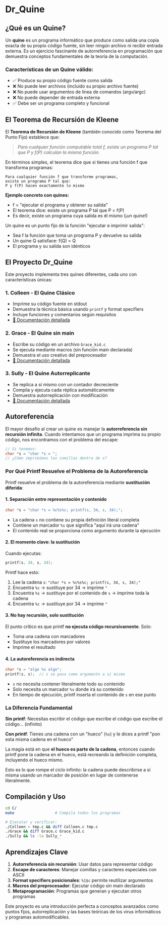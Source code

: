 # Dr_Quine

## ¿Qué es un Quine?

Un **quine** es un programa informático que produce como salida una copia exacta de su propio código fuente, sin leer ningún archivo ni recibir entrada externa. Es un ejercicio fascinante de autorreferencia en programación que demuestra conceptos fundamentales de la teoría de la computación.

### Características de un Quine válido:
- ✅ Produce su propio código fuente como salida
- ❌ No puede leer archivos (incluido su propio archivo fuente)
- ❌ No puede usar argumentos de línea de comandos (argv/argc)
- ❌ No puede depender de entrada externa
- ✅ Debe ser un programa completo y funcional

## El Teorema de Recursión de Kleene

El **Teorema de Recursión de Kleene** (también conocido como Teorema del Punto Fijo) establece que:

> *Para cualquier función computable total f, existe un programa P tal que P y f(P) calculan la misma función.*


En términos simples, el teorema dice que si tienes una función f que transforma programas:

```
Para cualquier función f que transforme programas,
existe un programa P tal que:
P y f(P) hacen exactamente lo mismo
```

**Ejemplo concreto con quines:**
- f = "ejecutar el programa y obtener su salida"
- El teorema dice: existe un programa P tal que P = f(P)
- Es decir, existe un programa cuya salida es él mismo (¡un quine!)

Un quine es un punto fijo de la función "ejecutar e imprimir salida":
- Sea f la función que toma un programa P y devuelve su salida
- Un quine Q satisface: f(Q) = Q
- El programa y su salida son idénticos


## El Proyecto Dr_Quine

Este proyecto implementa tres quines diferentes, cada uno con características únicas:

### 1. **Colleen** - El Quine Clásico
- Imprime su código fuente en stdout
- Demuestra la técnica básica usando `printf` y format specifiers
- Incluye funciones y comentarios según requisitos
- [📖 Documentación detallada](docs/README_Colleen.md)

### 2. **Grace** - El Quine sin main
- Escribe su código en un archivo `Grace_kid.c`
- Se ejecuta mediante macros (sin función main declarada)
- Demuestra el uso creativo del preprocesador
- [📖 Documentación detallada](docs/README_Grace.md)

### 3. **Sully** - El Quine Autorreplicante
- Se replica a sí mismo con un contador decreciente
- Compila y ejecuta cada réplica automáticamente
- Demuestra autorreplicación con modificación
- [📖 Documentación detallada](docs/README_Sully.md)

## Autoreferencia

El mayor desafío al crear un quine es manejar la **autorreferencia sin recursión infinita**. Cuando intentamos que un programa imprima su propio código, nos encontramos con el problema del escape:

```c
// Si tenemos:
char *s = "char *s = ";
// ¿Cómo imprimimos las comillas dentro de s?
```

### Por Qué Printf Resuelve el Problema de la Autoreferencia

Printf resuelve el problema de la autoreferencia mediante **sustitución diferida**:

#### 1. **Separación entre representación y contenido**

```c
char *s = "char *s = %c%s%c; printf(s, 34, s, 34);";
```

- La cadena `s` no contiene su propia definición literal completa
- Contiene un marcador `%s` que significa "aquí irá una cadena"
- El contenido real se proporciona como argumento durante la ejecución

#### 2. **El momento clave: la sustitución**

Cuando ejecutas:
```c
printf(s, 34, s, 34);
```

Printf hace esto:
1. Lee la cadena `s`: `"char *s = %c%s%c; printf(s, 34, s, 34);"`
2. Encuentra `%c` → sustituye por 34 → imprime `"`
3. Encuentra `%s` → sustituye por el contenido de `s` → imprime toda la cadena
4. Encuentra `%c` → sustituye por 34 → imprime `"`

#### 3. **No hay recursión, solo sustitución**

El punto crítico es que printf **no ejecuta código recursivamente**. Solo:
- Toma una cadena con marcadores
- Sustituye los marcadores por valores
- Imprime el resultado

#### 4. **La autoreferencia es indirecta**

```c
char *s = "algo %s algo";
printf(s, s);  // s se pasa como argumento a sí misma
```

- `s` no necesita contener literalmente todo su contenido
- Solo necesita un marcador `%s` donde irá su contenido
- En tiempo de ejecución, printf inserta el contenido de `s` en ese punto

### La Diferencia Fundamental

**Sin printf**: Necesitas escribir el código que escribe el código que escribe el código... (infinito)

**Con printf**: Tienes una cadena con un "hueco" (`%s`) y le dices a printf "pon esta misma cadena en el hueco"

La magia está en que **el hueco es parte de la cadena**, entonces cuando printf pone la cadena en el hueco, está recreando la definición completa, incluyendo el hueco mismo.

Esto es lo que rompe el ciclo infinito: la cadena puede describirse a sí misma usando un marcador de posición en lugar de contenerse literalmente.


## Compilación y Uso

```bash
cd C/
make                  # Compila todos los programas

# Ejecutar y verificar:
./Colleen > tmp.c && diff Colleen.c tmp.c
./Grace && diff Grace.c Grace_kid.c
./Sully && ls -la Sully_*
```

## Aprendizajes Clave

1. **Autorreferencia sin recursión**: Usar datos para representar código
2. **Escape de caracteres**: Manejar comillas y caracteres especiales con ASCII
3. **Format specifiers posicionales**: `%1$c` permite reutilizar argumentos
4. **Macros del preprocesador**: Ejecutar código sin main declarado
5. **Metaprogramación**: Programas que generan y ejecutan otros programas

Este proyecto es una introducción perfecta a conceptos avanzados como puntos fijos, autorreplicación y las bases teóricas de los virus informáticos y programas automodificables.
